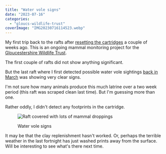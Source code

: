 ```yaml
---
title: "Water vole signs"
date: "2023-07-16"
categories: 
  - "gloucs-wildlife-trust"
coverImage: "IMG20230716114523.webp"
---
```


My first trip back to the rafts after [resetting the cartridges](https://diary.uncountable.uk/2023/07/radio-awards/) a couple of weeks ago. This is an ongoing mammal monitoring project for the [Gloucestershire Wildlife Trust](https://www.gloucestershirewildlifetrust.co.uk/volunteer).

The first couple of rafts did not show anything significant.

But the last raft where I first detected possible water vole sightings [back in March](https://diary.uncountable.uk/2023/03/displacing-the-voles/) was showing very clear signs.

I'm not sure how many animals produce this much latrine over a two week period (this raft was scraped clean last time). But I'm guessing more than one.

Rather oddly, I didn't detect any footprints in the cartridge.

<figure>

![Raft covered with lots of mammal droppings](images/IMG20230716113416-768x1024.webp)

<figcaption>

Water vole signs

</figcaption>

</figure>

It may be that the clay replenishment hasn't worked. Or, perhaps the terrible weather in the last fortnight has just washed prints away from the surface. Will be interesting to see what's there next time.
